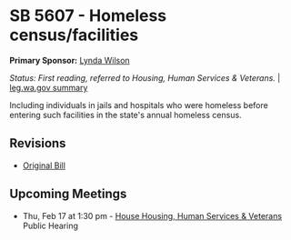 # SB 5607 - Homeless census/facilities
**Primary Sponsor:** [Lynda Wilson](/person/leg/lynda.wilson.md)

*Status: First reading, referred to Housing, Human Services & Veterans.* | [leg.wa.gov summary](https://app.leg.wa.gov/billsummary?BillNumber=5607&Year=2021)

Including individuals in jails and hospitals who were homeless before entering such facilities in the state's annual homeless census.

## Revisions
* [Original Bill](1/)

## Upcoming Meetings
* Thu, Feb 17 at 1:30 pm - [House Housing, Human Services & Veterans](/house/2021-22/HHSV/) Public Hearing